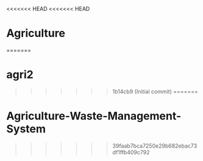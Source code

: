 <<<<<<< HEAD
<<<<<<< HEAD
# Agriculture
=======
# agri2
 
>>>>>>> 1b14cb9 (Initial commit)
=======
# Agriculture-Waste-Management-System
>>>>>>> 39faab7bca7250e29b682ebac73df1ffb409c792
